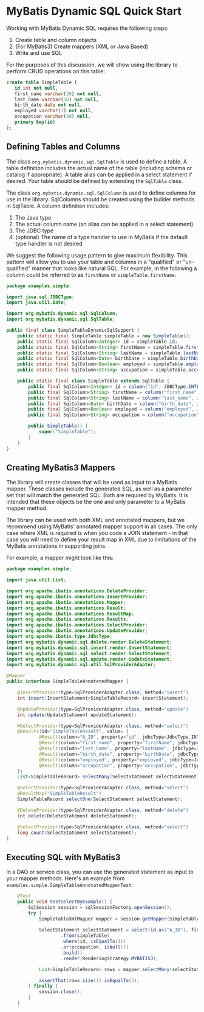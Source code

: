 # MyBatis Dynamic SQL Quick Start

Working with MyBatis Dynamic SQL requires the following steps:

1. Create table and column objects
2. (For MyBatis3) Create mappers (XML or Java Based)
3. Write and use SQL

For the purposes of this discussion, we will show using the library to perform CRUD operations on this table:

```sql
create table SimpleTable (
   id int not null,
   first_name varchar(30) not null,
   last_name varchar(30) not null,
   birth_date date not null, 
   employed varchar(3) not null,
   occupation varchar(30) null,
   primary key(id)
);
```

## Defining Tables and Columns

The class `org.mybatis.dynamic.sql.SqlTable` is used to define a table. A table definition includes
the actual name of the table (including schema or catalog if appropriate). A table alias can be applied in a
select statement if desired.  Your table should be defined by extending the `SqlTable` class.

The class `org.mybatis.dynamic.sql.SqlColumn` is used to define columns for use in the library.
SqlColumns should be created using the builder methods in SqlTable.
A column definition includes:

1. The Java type
2. The actual column name (an alias can be applied in a select statement)
3. The JDBC type
4. (optional) The name of a type handler to use in MyBatis if the default type handler is not desired

We suggest the following usage pattern to give maximum flexibility.  This pattern will allow you to use your
table and columns in a "qualified" or "un-qualified" manner that looks like natural SQL. For example, in the
following a column could be referred to as `firstName` or `simpleTable.firstName`.

```java
package examples.simple;

import java.sql.JDBCType;
import java.util.Date;

import org.mybatis.dynamic.sql.SqlColumn;
import org.mybatis.dynamic.sql.SqlTable;

public final class SimpleTableDynamicSqlSupport {
    public static final SimpleTable simpleTable = new SimpleTable();
    public static final SqlColumn<Integer> id = simpleTable.id;
    public static final SqlColumn<String> firstName = simpleTable.firstName;
    public static final SqlColumn<String> lastName = simpleTable.lastName;
    public static final SqlColumn<Date> birthDate = simpleTable.birthDate;
    public static final SqlColumn<Boolean> employed = simpleTable.employed;
    public static final SqlColumn<String> occupation = simpleTable.occupation;

    public static final class SimpleTable extends SqlTable {
        public final SqlColumn<Integer> id = column("id", JDBCType.INTEGER);
        public final SqlColumn<String> firstName = column("first_name", JDBCType.VARCHAR);
        public final SqlColumn<String> lastName = column("last_name", JDBCType.VARCHAR);
        public final SqlColumn<Date> birthDate = column("birth_date", JDBCType.DATE);
        public final SqlColumn<Boolean> employed = column("employed", JDBCType.VARCHAR, "examples.simple.YesNoTypeHandler");
        public final SqlColumn<String> occupation = column("occupation", JDBCType.VARCHAR);

        public SimpleTable() {
            super("SimpleTable");
        }
    }
}
```

## Creating MyBatis3 Mappers
The library will create classes that will be used as input to a MyBatis mapper.  These classes include the generated SQL, as well as a parameter set that will match the generated SQL.  Both are required by MyBatis.  It is intended that these objects be the one and only parameter to a MyBatis mapper method.

The library can be used with both XML and annotated mappers, but we recommend using MyBatis' annotated mapper support in all cases.  The only case where XML is required is when you code a JOIN statement - in that case you will need to define your result map in XML due to limitations of the MyBatis annotations in supporting joins.

For example, a mapper might look like this:

```java
package examples.simple;

import java.util.List;

import org.apache.ibatis.annotations.DeleteProvider;
import org.apache.ibatis.annotations.InsertProvider;
import org.apache.ibatis.annotations.Mapper;
import org.apache.ibatis.annotations.Result;
import org.apache.ibatis.annotations.ResultMap;
import org.apache.ibatis.annotations.Results;
import org.apache.ibatis.annotations.SelectProvider;
import org.apache.ibatis.annotations.UpdateProvider;
import org.apache.ibatis.type.JdbcType;
import org.mybatis.dynamic.sql.delete.render.DeleteStatement;
import org.mybatis.dynamic.sql.insert.render.InsertStatement;
import org.mybatis.dynamic.sql.select.render.SelectStatement;
import org.mybatis.dynamic.sql.update.render.UpdateStatement;
import org.mybatis.dynamic.sql.util.SqlProviderAdapter;

@Mapper
public interface SimpleTableAnnotatedMapper {

    @InsertProvider(type=SqlProviderAdapter.class, method="insert")
    int insert(InsertStatement<SimpleTableRecord> insertStatement);

    @UpdateProvider(type=SqlProviderAdapter.class, method="update")
    int update(UpdateStatement updateStatement);

    @SelectProvider(type=SqlProviderAdapter.class, method="select")
    @Results(id="SimpleTableResult", value= {
            @Result(column="A_ID", property="id", jdbcType=JdbcType.INTEGER, id=true),
            @Result(column="first_name", property="firstName", jdbcType=JdbcType.VARCHAR),
            @Result(column="last_name", property="lastName", jdbcType=JdbcType.VARCHAR),
            @Result(column="birth_date", property="birthDate", jdbcType=JdbcType.DATE),
            @Result(column="employed", property="employed", jdbcType=JdbcType.VARCHAR, typeHandler=YesNoTypeHandler.class),
            @Result(column="occupation", property="occupation", jdbcType=JdbcType.VARCHAR)
    })
    List<SimpleTableRecord> selectMany(SelectStatement selectStatement);

    @SelectProvider(type=SqlProviderAdapter.class, method="select")
    @ResultMap("SimpleTableResult")
    SimpleTableRecord selectOne(SelectStatement selectStatement);

    @DeleteProvider(type=SqlProviderAdapter.class, method="delete")
    int delete(DeleteStatement deleteStatement);

    @SelectProvider(type=SqlProviderAdapter.class, method="select")
    long count(SelectStatement selectStatement);
}
```

## Executing SQL with MyBatis3
In a DAO or service class, you can use the generated statement as input to your mapper methods.  Here's
an example from `examples.simple.SimpleTableAnnotatedMapperTest`:

```java
    @Test
    public void testSelectByExample() {
        SqlSession session = sqlSessionFactory.openSession();
        try {
            SimpleTableXmlMapper mapper = session.getMapper(SimpleTableXmlMapper.class);
            
            SelectStatement selectStatement = select(id.as("A_ID"), firstName, lastName, birthDate, employed, occupation)
                    .from(simpleTable)
                    .where(id, isEqualTo(1))
                    .or(occupation, isNull())
                    .build()
                    .render(RenderingStrategy.MYBATIS3);

            List<SimpleTableRecord> rows = mapper.selectMany(selectStatement);

            assertThat(rows.size()).isEqualTo(3);
        } finally {
            session.close();
        }
    }
```
